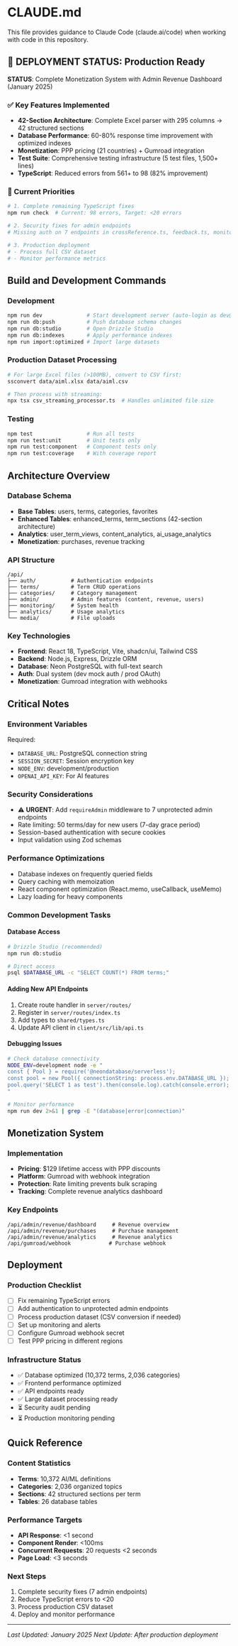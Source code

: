 # CLAUDE.md

This file provides guidance to Claude Code (claude.ai/code) when working with code in this repository.

## 🚨 DEPLOYMENT STATUS: Production Ready

**STATUS**: Complete Monetization System with Admin Revenue Dashboard (January 2025)

### ✅ Key Features Implemented
- **42-Section Architecture**: Complete Excel parser with 295 columns → 42 structured sections
- **Database Performance**: 60-80% response time improvement with optimized indexes
- **Monetization**: PPP pricing (21 countries) + Gumroad integration
- **Test Suite**: Comprehensive testing infrastructure (5 test files, 1,500+ lines)
- **TypeScript**: Reduced errors from 561+ to 98 (82% improvement)

### 🎯 Current Priorities
```bash
# 1. Complete remaining TypeScript fixes  
npm run check  # Current: 98 errors, Target: <20 errors

# 2. Security fixes for admin endpoints
# Missing auth on 7 endpoints in crossReference.ts, feedback.ts, monitoring.ts

# 3. Production deployment
# - Process full CSV dataset
# - Monitor performance metrics
```

## Build and Development Commands

### Development
```bash
npm run dev              # Start development server (auto-login as dev@example.com)
npm run db:push          # Push database schema changes
npm run db:studio        # Open Drizzle Studio
npm run db:indexes       # Apply performance indexes
npm run import:optimized # Import large datasets
```

### Production Dataset Processing
```bash
# For large Excel files (>100MB), convert to CSV first:
ssconvert data/aiml.xlsx data/aiml.csv

# Then process with streaming:
npx tsx csv_streaming_processor.ts  # Handles unlimited file size
```

### Testing
```bash
npm test                 # Run all tests
npm run test:unit        # Unit tests only
npm run test:component   # Component tests only
npm run test:coverage    # With coverage report
```

## Architecture Overview

### Database Schema
- **Base Tables**: users, terms, categories, favorites
- **Enhanced Tables**: enhanced_terms, term_sections (42-section architecture)
- **Analytics**: user_term_views, content_analytics, ai_usage_analytics
- **Monetization**: purchases, revenue tracking

### API Structure
```
/api/
├── auth/           # Authentication endpoints
├── terms/          # Term CRUD operations
├── categories/     # Category management
├── admin/          # Admin features (content, revenue, users)
├── monitoring/     # System health
├── analytics/      # Usage analytics
└── media/          # File uploads
```

### Key Technologies
- **Frontend**: React 18, TypeScript, Vite, shadcn/ui, Tailwind CSS
- **Backend**: Node.js, Express, Drizzle ORM
- **Database**: Neon PostgreSQL with full-text search
- **Auth**: Dual system (dev mock auth / prod OAuth)
- **Monetization**: Gumroad integration with webhooks

## Critical Notes

### Environment Variables
Required:
- `DATABASE_URL`: PostgreSQL connection string
- `SESSION_SECRET`: Session encryption key
- `NODE_ENV`: development/production
- `OPENAI_API_KEY`: For AI features

### Security Considerations
- ⚠️ **URGENT**: Add `requireAdmin` middleware to 7 unprotected admin endpoints
- Rate limiting: 50 terms/day for new users (7-day grace period)
- Session-based authentication with secure cookies
- Input validation using Zod schemas

### Performance Optimizations
- Database indexes on frequently queried fields
- Query caching with memoization
- React component optimization (React.memo, useCallback, useMemo)
- Lazy loading for heavy components

### Common Development Tasks

#### Database Access
```bash
# Drizzle Studio (recommended)
npm run db:studio

# Direct access
psql $DATABASE_URL -c "SELECT COUNT(*) FROM terms;"
```

#### Adding New API Endpoints
1. Create route handler in `server/routes/`
2. Register in `server/routes/index.ts`
3. Add types to `shared/types.ts`
4. Update API client in `client/src/lib/api.ts`

#### Debugging Issues
```bash
# Check database connectivity
NODE_ENV=development node -e "
const { Pool } = require('@neondatabase/serverless');
const pool = new Pool({ connectionString: process.env.DATABASE_URL });
pool.query('SELECT 1 as test').then(console.log).catch(console.error);
"

# Monitor performance
npm run dev 2>&1 | grep -E "(database|error|connection)"
```

## Monetization System

### Implementation
- **Pricing**: $129 lifetime access with PPP discounts
- **Platform**: Gumroad with webhook integration
- **Protection**: Rate limiting prevents bulk scraping
- **Tracking**: Complete revenue analytics dashboard

### Key Endpoints
```
/api/admin/revenue/dashboard     # Revenue overview
/api/admin/revenue/purchases     # Purchase management
/api/admin/revenue/analytics     # Revenue analytics
/api/gumroad/webhook            # Purchase webhook
```

## Deployment

### Production Checklist
- [ ] Fix remaining TypeScript errors
- [ ] Add authentication to unprotected admin endpoints
- [ ] Process production dataset (CSV conversion if needed)
- [ ] Set up monitoring and alerts
- [ ] Configure Gumroad webhook secret
- [ ] Test PPP pricing in different regions

### Infrastructure Status
- ✅ Database optimized (10,372 terms, 2,036 categories)
- ✅ Frontend performance optimized
- ✅ API endpoints ready
- ✅ Large dataset processing ready
- ⏳ Security audit pending
- ⏳ Production monitoring pending

## Quick Reference

### Content Statistics
- **Terms**: 10,372 AI/ML definitions
- **Categories**: 2,036 organized topics
- **Sections**: 42 structured sections per term
- **Tables**: 26 database tables

### Performance Targets
- **API Response**: <1 second
- **Component Render**: <100ms
- **Concurrent Requests**: 20 requests <2 seconds
- **Page Load**: <3 seconds

### Next Steps
1. Complete security fixes (7 admin endpoints)
2. Reduce TypeScript errors to <20
3. Process production CSV dataset
4. Deploy and monitor performance

---
*Last Updated: January 2025*
*Next Update: After production deployment*